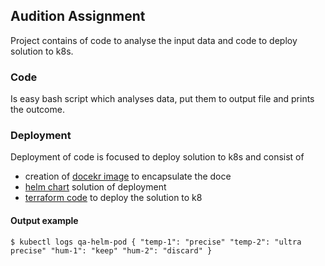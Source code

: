 
## Audition Assignment

Project contains of code to analyse the input data and code to deploy solution to k8s.  

### Code
Is easy bash script which analyses data, put them to output file and prints the outcome.  

### Deployment
Deployment of code is focused to deploy solution to k8s and consist of  
- creation of [docekr image](Dockerfile) to encapsulate the doce
- [helm chart](qaHelm) solution of deployment
- [terraform code](qaTerraform) to deploy the solution to k8

#### Output example
`
	$ kubectl logs qa-helm-pod
	{
	"temp-1": "precise"
	"temp-2": "ultra precise"
	"hum-1": "keep"
	"hum-2": "discard"
	}
`
